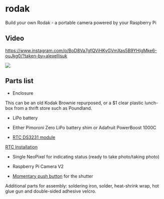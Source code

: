 # rodak
Build your own Rodak - a portable camera powered by your Raspberry Pi

## Video 

https://www.instagram.com/p/BoD8Va7gfQViHKyGVmXas5B9YHIgMke6-ouJkg0/?taken-by=alexellisuk

![](https://discourse-cdn-sjc1.com/business6/uploads/pimoroni/optimized/2X/6/6cdba6f5f155242ea1179845a020a81203351e2e_1_666x500.jpeg)

## Parts list

* Enclosure

This can be an old Kodak Brownie repurposed, or a $1 clear plastic lunch-box from a thrift store such as Poundland.

* LiPo battery

* Either Pimoroni Zero LiPo battery shim or Adafruit PowerBoost 1000C

* [RTC DS3231 module](https://thepihut.com/products/mini-rtc-module-for-raspberry-pi?variant=758601217)

[RTC Installation](https://raspberrytips.nl/ds3231-rtc-raspberry-pi/)

* Single NeoPixel for indicating status (ready to take photo/taking photo)

* Raspberry Pi Camera V2

* [Momentary push button](https://cpc.farnell.com/multicomp/r13-509a-05-br/switch-push-button-spno-mom/dp/SW04283) for the shutter

Additional parts for assembly: soldering iron, solder, heat-shrink wrap, hot glue gun and double-sided adhesive velcro.

